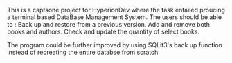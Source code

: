 This is a captsone project for HyperionDev where the task entailed proucing a terminal based DataBase Management System.
The users should be able to :
  Back up and restore from a previous version.
  Add and remove both books and authors.
  Check and update the quantity of select books.

The program could be further improved by using SQLit3's back up function instead of recreating the entire databse from scratch
